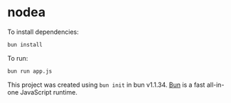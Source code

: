 # nodea

To install dependencies:

```bash
bun install
```

To run:

```bash
bun run app.js
```

This project was created using `bun init` in bun v1.1.34. [Bun](https://bun.sh) is a fast all-in-one JavaScript runtime.
